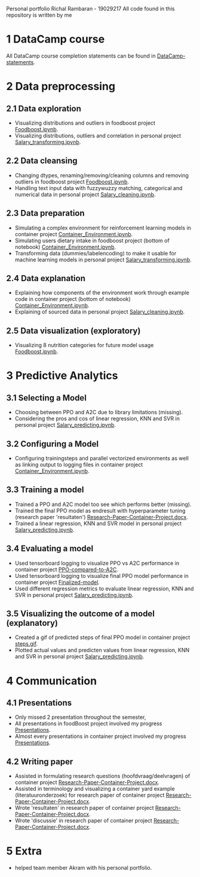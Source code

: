 Personal portfolio Richal Rambaran - 19029217
All code found in this repository is written by me

# 1 DataCamp course
All DataCamp course completion statements can be found in [DataCamp-statements](DataCamp-statements).

# 2 Data preprocessing
## 2.1 Data exploration
- Visualizing distributions and outliers in foodboost project [Foodboost.ipynb](Foodboost-project/Code/Foodboost.ipynb).
- Visualizing distributions, outliers and correlation in personal project [Salary_transforming.ipynb](Personal-project/Salary_transforming.ipynb).

## 2.2 Data cleansing
- Changing dtypes, renaming/removing/cleaning columns and removing outliers in foodboost project [Foodboost.ipynb](Foodboost-project/Code/Foodboost.ipynb).
- Handling text input data with fuzzywuzzy matching, categorical and numerical data in personal project [Salary_cleaning.ipynb](Personal-project/Salary_cleaning.ipynb).

## 2.3 Data preparation
- Simulating a complex environment for reinforcement learning models in container project [Container_Environment.ipynb](Container-project/Code/Container_Environment.ipynb).
- Simulating users dietary intake in foodboost project (bottom of notebook) [Container_Environment.ipynb](Container-project/Code/Container_Environment.ipynb).
- Transforming data (dummies/labelencoding) to make it usable for machine learning models in personal project [Salary_transforming.ipynb](Personal-project/Salary_transforming.ipynb).

## 2.4 Data explanation
- Explaining how components of the environment work through example code in container project (bottom of notebook) [Container_Environment.ipynb](Container-project/Code/Container_Environment.ipynb).
- Explaining of sourced data in personal project [Salary_cleaning.ipynb](Personal-project/Salary_cleaning.ipynb).

## 2.5 Data visualization (exploratory)
- Visualizing 8 nutrition categories for future model usage [Foodboost.ipynb](Foodboost-project/Code/Foodboost.ipynb).

# 3 Predictive Analytics
## 3.1 Selecting a Model
- Choosing between PPO and A2C due to library limitations (missing).
- Considering the pros and cos of linear regression, KNN and SVR in personal project [Salary_predicting.ipynb](Personal-project/Salary_predicting.ipynb).

## 3.2 Configuring a Model
- Configuring trainingsteps and parallel vectorized environments as well as linking output to logging files in container project [Container_Environment.ipynb](Container-project/Code/Container_Environment.ipynb).

## 3.3 Training a model
- Trained a PPO and A2C model too see which performs better (missing).
- Trained the final PPO model as endresult with hyperparameter tuning (research paper 'resultaten') [Research-Paper-Container-Project.docx](Container-project/Research-Paper-Container-Project.docx).
- Trained a linear regression, KNN and SVR model in personal project [Salary_predicting.ipynb](Personal-project/Salary_predicting.ipynb).

## 3.4 Evaluating a model
- Used tensorboard logging to visualize PPO vs A2C performance in container project [PPO-compared-to-A2C](Container-project/Code-visualizations/PPO-compared-to-A2C).
- Used tensorboard logging to visualize final PPO model performance in container project [Finalized-model](Container-project/Code-visualizations/Finalized-model).
- Used different regression metrics to evaluate linear regression, KNN and SVR in personal project [Salary_predicting.ipynb](Personal-project/Salary_predicting.ipynb).

## 3.5 Visualizing the outcome of a model (explanatory)
- Created a gif of predicted steps of final PPO model in container project [steps.gif](Container-project/Code-visualizations/Finalized-model-predictions/steps.gif).
- Plotted actual values and predicten values from linear regression, KNN and SVR in personal project [Salary_predicting.ipynb](Personal-project/Salary_predicting.ipynb).

# 4 Communication
## 4.1 Presentations 
- Only missed 2 presentation throughout the semester,
- All presentations in foodBoost project involved my progress [Presentations](Foodboost-project/Presentations).
- Almost every presentations in container project involved my progress [Presentations](Container-project/Presentations).

## 4.2 Writing paper
- Assisted in formulating research questions (hoofdvraag/deelvragen) of container project [Research-Paper-Container-Project.docx](Container-project/Research-Paper-Container-Project.docx).
- Assisted in terminology and visualizing a container yard example (literatuuronderzoek) for research paper of container project [Research-Paper-Container-Project.docx](Container-project/Research-Paper-Container-Project.docx).
- Wrote 'resultaten' in research paper of container project [Research-Paper-Container-Project.docx](Container-project/Research-Paper-Container-Project.docx).
- Wrote 'discussie' in research paper of container project [Research-Paper-Container-Project.docx](Container-project/Research-Paper-Container-Project.docx).

# 5 Extra
- helped team member Akram with his personal portfolio.